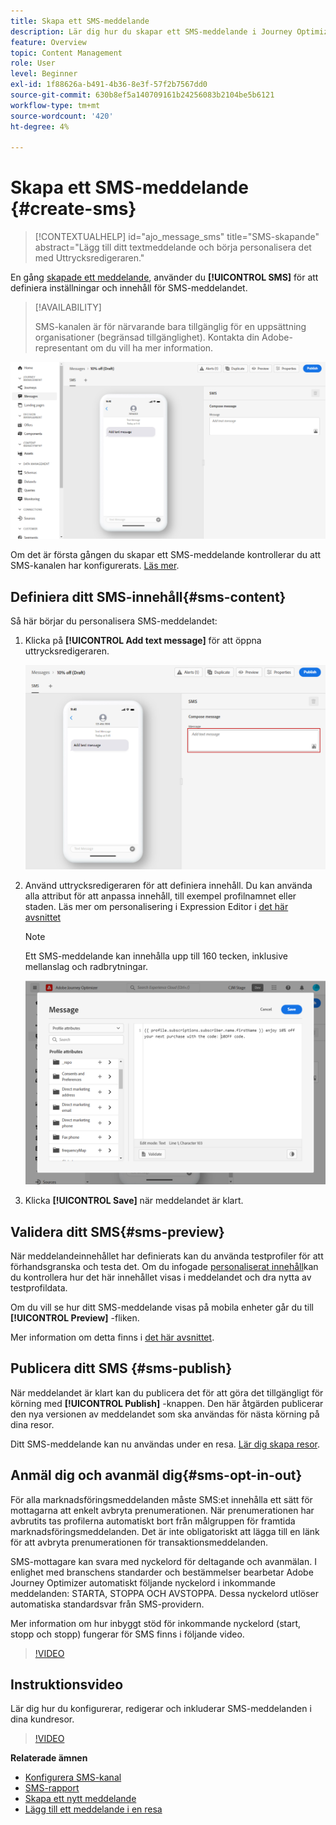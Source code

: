 ```yaml
---
title: Skapa ett SMS-meddelande
description: Lär dig hur du skapar ett SMS-meddelande i Journey Optimizer
feature: Overview
topic: Content Management
role: User
level: Beginner
exl-id: 1f88626a-b491-4b36-8e3f-57f2b7567dd0
source-git-commit: 630b8ef5a140709161b24256083b2104be5b6121
workflow-type: tm+mt
source-wordcount: '420'
ht-degree: 4%

---
```


# Skapa ett SMS-meddelande {#create-sms}

>[!CONTEXTUALHELP]
>id="ajo_message_sms"
>title="SMS-skapande"
>abstract="Lägg till ditt textmeddelande och börja personalisera det med Uttrycksredigeraren."

En gång [skapade ett meddelande](get-started-content.md), använder du **[!UICONTROL SMS]** för att definiera inställningar och innehåll för SMS-meddelandet.


>[!AVAILABILITY]
>
>SMS-kanalen är för närvarande bara tillgänglig för en uppsättning organisationer (begränsad tillgänglighet). Kontakta din Adobe-representant om du vill ha mer information.

![](assets/sms_1.png)

Om det är första gången du skapar ett SMS-meddelande kontrollerar du att SMS-kanalen har konfigurerats. [Läs mer](../configuration/sms-configuration.md).

## Definiera ditt SMS-innehåll{#sms-content}

Så här börjar du personalisera SMS-meddelandet:

1. Klicka på **[!UICONTROL Add text message]** för att öppna uttrycksredigeraren.

   ![](assets/sms_3.png)

1. Använd uttrycksredigeraren för att definiera innehåll. Du kan använda alla attribut för att anpassa innehåll, till exempel profilnamnet eller staden. Läs mer om personalisering i Expression Editor i [det här avsnittet](../personalization/personalize.md)

   >[!NOTE]
   >
   > Ett SMS-meddelande kan innehålla upp till 160 tecken, inklusive mellanslag och radbrytningar.

   ![](assets/sms_2.png)

1. Klicka **[!UICONTROL Save]** när meddelandet är klart.

## Validera ditt SMS{#sms-preview}

När meddelandeinnehållet har definierats kan du använda testprofiler för att förhandsgranska och testa det. Om du infogade [personaliserat innehåll](../personalization/personalize.md)kan du kontrollera hur det här innehållet visas i meddelandet och dra nytta av testprofildata.

Om du vill se hur ditt SMS-meddelande visas på mobila enheter går du till **[!UICONTROL Preview]** -fliken.

Mer information om detta finns i [det här avsnittet](../design/preview.md).

## Publicera ditt SMS {#sms-publish}

När meddelandet är klart kan du publicera det för att göra det tillgängligt för körning med **[!UICONTROL Publish]** -knappen. Den här åtgärden publicerar den nya versionen av meddelandet som ska användas för nästa körning på dina resor.

Ditt SMS-meddelande kan nu användas under en resa. [Lär dig skapa resor](../building-journeys/journey-gs.md).

## Anmäl dig och avanmäl dig{#sms-opt-in-out}

För alla marknadsföringsmeddelanden måste SMS:et innehålla ett sätt för mottagarna att enkelt avbryta prenumerationen. När prenumerationen har avbrutits tas profilerna automatiskt bort från målgruppen för framtida marknadsföringsmeddelanden. Det är inte obligatoriskt att lägga till en länk för att avbryta prenumerationen för transaktionsmeddelanden.

SMS-mottagare kan svara med nyckelord för deltagande och avanmälan. I enlighet med branschens standarder och bestämmelser bearbetar Adobe Journey Optimizer automatiskt följande nyckelord i inkommande meddelanden: STARTA, STOPPA OCH AVSTOPPA. Dessa nyckelord utlöser automatiska standardsvar från SMS-providern.

Mer information om hur inbyggt stöd för inkommande nyckelord (start, stopp och stopp) fungerar för SMS finns i följande video.

>[!VIDEO](https://video.tv.adobe.com/v/344026?quality=12)

## Instruktionsvideo

Lär dig hur du konfigurerar, redigerar och inkluderar SMS-meddelanden i dina kundresor.

>[!VIDEO](https://video.tv.adobe.com/v/344460?quality=12)

**Relaterade ämnen**

* [Konfigurera SMS-kanal](../configuration/sms-configuration.md)
* [SMS-rapport](../reports/journey-global-report.md#sms-global)
* [Skapa ett nytt meddelande](get-started-content.md)
* [Lägg till ett meddelande i en resa](../building-journeys/journeys-message.md)
